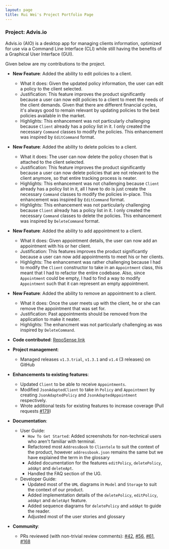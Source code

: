```yaml
---
layout: page
title: Rui Wei's Project Portfolio Page
---
```


### Project: Advis.io

Advis.io (AIO) is a desktop app for managing clients information, optimized for use via a Command Line Interface (CLI) while still having the benefits of a Graphical User Interface (GUI).

Given below are my contributions to the project.

* **New Feature**: Added the ability to edit policies to a client.
  * What it does: Given the updated policy information, the user can edit a policy to the client selected.
  * Justification: This feature improves the product significantly because a user can now edit policies to a client to meet the needs of the client demands. Given that there are different financial cycles, it's always good to remain relevant by updating policies to the best policies available in the market.
  * Highlights: This enhancement was not particularly challenging because `Client` already has a policy list in it. I only created the necessary `Command` classes to modify the policies. This enhancement was inspired by `EditCommand` format.
* **New Feature**: Added the ability to delete policies to a client.
  * What it does: The user can now delete the policy chosen that is attached to the client selected.
  * Justification: This feature improves the product significantly because a user can now delete policies that are not relevant to the client anymore, so that entire tracking process is neater.
  * Highlights: This enhancement was not challenging because `Client` already has a policy list in it, all I have to do is just create the necessary `Command` classes to modify the policies in-place. This enhancement was inspired by `EditCommand` format.
  * Highlights: This enhancement was not particularly challenging because `Client` already has a policy list in it. I only created the necessary `Command` classes to delete the policies. This enhancement was inspired by `DeleteCommand` format.
* **New Feature**: Added the ability to add appointment to a client.
  * What it does: Given appointment details, the user can now add an appointment with his or her client.
  * Justification: This features improves the product significantly because a user can now add appointments to meet his or her clients.
  * Highlights: The enhancement was rather challenging because I had to modify the `Client` constructor to take in an `Appointment` class, this meant that I had to refactor the entire codebase. Also, since `Appointment` could be empty, I had to find a way to modify `Appointment` such that it can represent an empty appointment.
* **New Feature**: Added the ability to remove an appointment to a client.
  * What it does: Once the user meets up with the client, he or she can remove the appointment that was set for.
  * Justification: Past appointments should be removed from the application to make it neater.
  * Highlights: The enhancment was not particularly challenging as was inspired by `DeleteCommand`.
* **Code contributed**: [RepoSense link](https://nus-cs2103-ay2223s2.github.io/tp-dashboard/?search=pangrwa&breakdown=true&sort=groupTitle%20dsc&sortWithin=title&since=2023-02-17&timeframe=commit&mergegroup=&groupSelect=groupByRepos&checkedFileTypes=docs~functional-code~test-code~other)

* **Project management**:
  * Managed releases `v1.3.trial`, `v1.3.1` and `v1.4` (3 releases) on GitHub

* **Enhancements to existing features**:
  * Updated `Client` to be able to receive `Appointments`.
  * Modified `JsonAdaptedClient` to take in `Policy` and `Appointment` by creating `JsonAdaptedPolicy` and `JsonAdaptedAppointment` respectively.
  * Wrote additional tests for existing features to increase coverage (Pull requests [\#179](https://github.com/AY2223S2-CS2103T-T09-4/tp/pull/179))

* **Documentation**:
  * User Guide:
    * `How To Get Started`: Added screenshots for non-technical users who aren't familiar with terminal.
    * Refactored most `AddressBook` to `Clientele` to suit the context of the product, however `addressbook.json` remains the same but we have explained the term in the glossary
    * Added documentation for the features `editPolicy`, `deletePolicy`, `addApt` and `deleteApt`.
    * Handled the FAQ section of the UG.
  * Developer Guide:
    * Updated most of the `UML` diagrams in `Model` and `Storage` to suit the context of our product.
    * Added implementation details of the `deletePolicy`, `editPolicy`, `addApt` and `deletApt` feature.
    * Added sequence diagrams for `deletePolicy` and `addApt` to guide the reader.
    * Adjusted most of the user stories and glossary

* **Community**:
  * PRs reviewed (with non-trivial review comments): [\#42](https://github.com/AY2223S2-CS2103T-T09-4/tp/pull/42), [\#56](https://github.com/AY2223S2-CS2103T-T09-4/tp/pull/56), [\#61](https://github.com/AY2223S2-CS2103T-T09-4/tp/pull/61), [\#168](https://github.com/AY2223S2-CS2103T-T09-4/tp/pull/168)
